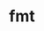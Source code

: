 ---
title: "fmt"
layout: cache
categories: [package, develop-2023-05-21]
meta: {"versions": ["10.0.0", "9.1.0"], "compilers": ["gcc@=11.1.0", "gcc@=12.3.0"], "oss": ["amzn2", "ubuntu20.04"], "platforms": ["linux"], "targets": ["neoverse_v1", "x86_64_v3"], "stacks": ["aws-pcluster-neoverse_n1", "aws-pcluster-neoverse_v1", "e4s", "root"], "num_specs": 2, "num_specs_by_stack": {"root": 2, "aws-pcluster-neoverse_n1": 1, "aws-pcluster-neoverse_v1": 1, "e4s": 1}}
spec_details: [{"hash": "wkm3rwxgkmi6koc57yvdp67dmkvvrz3s", "compiler": "gcc@=12.3.0", "versions": ["9.1.0"], "os": "amzn2", "platform": "linux", "target": "neoverse_v1", "variants": ["build_system=cmake", "build_type=Release", "cxxstd=11", "generator=make", "~ipo", "patches=08fb707", "+pic", "~shared"], "stacks": ["root", "aws-pcluster-neoverse_n1", "aws-pcluster-neoverse_v1"], "size": "-", "tarball": "https://binaries.spack.io/releases/develop-2023-05-21/build_cache/linux-amzn2-neoverse_v1/gcc-12.3.0/fmt-9.1.0/linux-amzn2-neoverse_v1-gcc-12.3.0-fmt-9.1.0-wkm3rwxgkmi6koc57yvdp67dmkvvrz3s.spack"}, {"hash": "3uuqcwg2j2c3ivhha5ydjxcrqn4fs4jx", "compiler": "gcc@=11.1.0", "versions": ["10.0.0"], "os": "ubuntu20.04", "platform": "linux", "target": "x86_64_v3", "variants": ["build_system=cmake", "build_type=Release", "cxxstd=11", "generator=make", "~ipo", "+pic", "~shared"], "stacks": ["root", "e4s"], "size": "-", "tarball": "https://binaries.spack.io/releases/develop-2023-05-21/build_cache/linux-ubuntu20.04-x86_64_v3/gcc-11.1.0/fmt-10.0.0/linux-ubuntu20.04-x86_64_v3-gcc-11.1.0-fmt-10.0.0-3uuqcwg2j2c3ivhha5ydjxcrqn4fs4jx.spack"}]
---